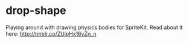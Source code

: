 drop-shape
==========

Playing around with drawing physics bodies for SpriteKit. Read about it here: http://tmblr.co/ZUipHx16yZn_n
